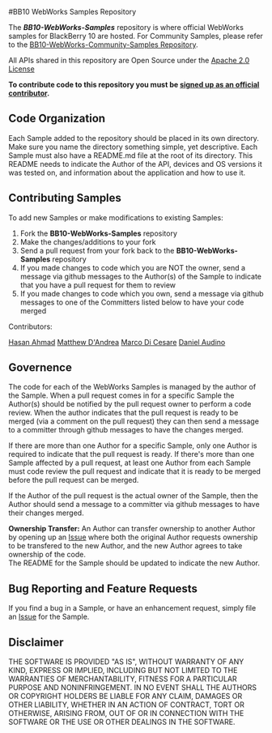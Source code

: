 
#BB10 WebWorks Samples Repository 

The _**BB10-WebWorks-Samples**_ repository is where official WebWorks samples for BlackBerry 10 are hosted. For Community Samples, please refer to the [BB10-WebWorks-Community-Samples Repository](repo:BB10-WebWorks-Community-Samples).

All APIs shared in this repository are Open Source under the  [Apache 2.0 License](http://www.apache.org/licenses/LICENSE-2.0.html)

**To contribute code to this repository you must be [signed up as an official contributor](https://github.com/blackberry/WebWorks/wiki/How-to-Contribute).**


## Code Organization

Each Sample added to the repository should be placed in its own directory.  Make sure you name the directory something simple, yet descriptive.  Each Sample must also have a README.md file at the root of its directory.
This README needs to indicate the Author of the API, devices and OS versions it was tested on, and information about the application and how to use it.


## Contributing Samples

To add new Samples or make modifications to existing Samples:

1. Fork the **BB10-WebWorks-Samples** repository
2. Make the changes/additions to your fork
3. Send a pull request from your fork back to the **BB10-WebWorks-Samples** repository
4. If you made changes to code which you are NOT the owner, send a message via github messages to the Author(s) of the Sample to indicate that you have a pull request for them to review
5. If you made changes to code which you own, send a message via github messages to one of the Committers listed below to have your code merged

Contributors:

[Hasan Ahmad](https://github.com/haahmad)
[Matthew D'Andrea](https://github.com/mdandrea)
[Marco Di Cesare](https://github.com/mdicesare)
[Daniel Audino](https://github.com/DanielAudino)

## Governence

The code for each of the WebWorks Samples is managed by the author of the Sample.  When a pull request comes in for a specific Sample the Author(s) should be notified by the pull request owner to perform a code review.  When the author
indicates that the pull request is ready to be merged (via a comment on the pull request) they can then send a message to a committer through github messages to have the changes merged.

If there are more than one Author for a specific Sample, only one Author is required to indicate that the pull request is ready.  If there's more than one Sample affected by a pull request, at least one Author from each Sample must code review
the pull request and indicate that it is ready to be merged before the pull request can be merged.

If the Author of the pull request is the actual owner of the Sample, then the Author should send a message to a committer via github messages to have their changes merged.

**Ownership Transfer:**
An Author can transfer ownership to another Author by opening up an [Issue](https://github.com/blackberry/BB10-WebWorks-Samples/issues) where both the original Author requests ownership to be transfered to the new Author, and the new Author agrees to take ownership of the code.  
The README for the Sample should be updated to indicate the new Author.

## Bug Reporting and Feature Requests

If you find a bug in a Sample, or have an enhancement request, simply file an [Issue](https://github.com/blackberry/BB10-WebWorks-Samples/issues) for the Sample.

## Disclaimer

THE SOFTWARE IS PROVIDED "AS IS", WITHOUT WARRANTY OF ANY KIND, EXPRESS OR IMPLIED, INCLUDING BUT NOT LIMITED TO THE WARRANTIES OF MERCHANTABILITY, FITNESS FOR A PARTICULAR PURPOSE AND NONINFRINGEMENT. IN NO EVENT SHALL THE AUTHORS OR COPYRIGHT HOLDERS BE LIABLE FOR ANY CLAIM, DAMAGES OR OTHER LIABILITY, WHETHER IN AN ACTION OF CONTRACT, TORT OR OTHERWISE, ARISING FROM, OUT OF OR IN CONNECTION WITH THE SOFTWARE OR THE USE OR OTHER DEALINGS IN THE SOFTWARE.

